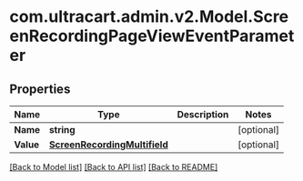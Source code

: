 # com.ultracart.admin.v2.Model.ScreenRecordingPageViewEventParameter
## Properties

Name | Type | Description | Notes
------------ | ------------- | ------------- | -------------
**Name** | **string** |  | [optional] 
**Value** | [**ScreenRecordingMultifield**](ScreenRecordingMultifield.md) |  | [optional] 


[[Back to Model list]](../README.md#documentation-for-models) [[Back to API list]](../README.md#documentation-for-api-endpoints) [[Back to README]](../README.md)

